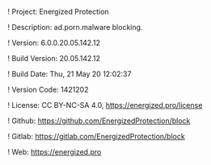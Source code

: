 ! Project: Energized Protection

! Description: ad.porn.malware blocking.

! Version: 6.0.0.20.05.142.12

! Build Version: 20.05.142.12

! Build Date: Thu, 21 May 20 12:02:37

! Version Code: 1421202

! License: CC BY-NC-SA 4.0, https://energized.pro/license

! Github: https://github.com/EnergizedProtection/block

! Gitlab: https://gitlab.com/EnergizedProtection/block


! Web: https://energized.pro
